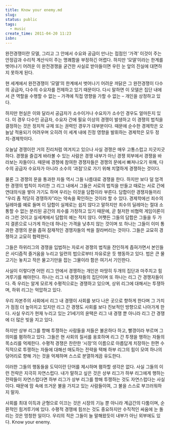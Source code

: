 ```yaml
---
title: Know your enemy.md
slug: 
status: public
tags:
  - music
create_time: 2011-04-20 11:23
isbn:
---
```

완전경쟁이란 모델, 그리고 그 안에서 수요와 공급이 만나는 접점인 ‘가격’ 이것이 주는 안정감과 수리적 계산식이 주는 명쾌함을 부정하긴 어렵다. 하지만 ‘모델’이라는 한계를 벗어나기 어려운 이 완전경쟁을 굳건한 사실로 받아들이면 우린 눈 앞의 진실에 대면하지 못하게 된다. 

현 세계에서 완전경쟁이 ‘모델’의 한계에서 벗어나기 어려운 까닭은 그 완전경쟁이 다수의 공급자, 다수의 수요자를 전제하고 있기 때문이다. 다시 말하면 이 모델은 집단 내에서 큰 역할을 수행할 수 없는 – 가격에 직접 영향을 가할 수 없는 – 개인을 상정하고 있다.

하지만 현실은 이와 달라서 공급자가 소수이거나 수요자가 소수인 경우도 얼마든지 있다. 이 경우 다수인 공급자, 수요자 간에 필요 이상의 경쟁이 발생하고 이 경쟁의 법칙을 결정하는 것은 정치적 규제 또는 권력인 경우가 대부분이다. 때문에 순수한 경제학은 오늘날 적용되기 어려우며 오히려 이 세계 내에 진정 영향을 발휘하는 경제학은 모두 정치-경제학이다.

오늘날 경쟁이란 거의 진리처럼 여겨지고 있으나 사실 경쟁은 매우 고통스럽고 지긋지긋하다. 경쟁을 즐겁게 바라볼 수 있는 사람은 경쟁 내부가 아닌 경쟁 외부에서 경쟁을 바라보는 자들이다. 때문에 경쟁에 참여한 경쟁자들은 경쟁의 문에서 빠져나오기 위해, 다수의 공급자 수요자가 아니라 소수의 ‘과점’으로 가기 위해 치열하게 경쟁하는 것이다. 

물론 그 경쟁의 문을 통과한 자들 역시 그들 나름대로 경쟁을 한다. 하지만 보다 덜 엄격한 경쟁의 법칙이 자리한 그 리그 내에서 그들은 서로의 법칙을 만들고 때로는 서로 간에 연대의식을 쌓아 가기도 하며 우리는 이것을 담합이라 부른다. 담합이란 경쟁자들끼리 “우리 좀 적당히 경쟁하자”라는 약속을 확인하는 것이라 할 수 있다. 경제학에선 죄수의 딜레마를 예로 들며 이 담합이 실제로는 쉽지 않다고 말하지만 죄수의 딜레마는 절대 소통할 수 없는 분리된 공간의 죄수를 가정하고 있기 때문에, 곧 철저한 비협력 게임이론이라 그런 것이고 실세계에서 담합의 예는 적지 않다. 어쨋든 그들의 담합은 그들을 두 가지 결론으로 나가게 하는데 하나는 가격을 낮추지 않는 것이며 또 하나는 그들이 이미 통과한 경쟁의 문을 좁혀 잠재적인 경쟁자들의 싹을 잘라버리는 것이다. 그들은 교묘히 경쟁하고 교묘히 협력한다.

그들은 하위리그의 경쟁을 입법하는 자로서 경쟁의 법칙을 잔인하게 좁혀가면서 본인들은 사디즘적 즐거움을 누리고 일련의 법으로부터 자유로운 듯 행동하고 있다. 법은 큰 물고기는 놓치고 작은 물고기만을 잡는 그물이라 함은 여기서 기인한다.

사실이 이렇다면 어떤 리그 안에서 경쟁하는 개인은 마땅히 두개의 집단과 마주치고 힘겨루기를 해야한다. 하나는 리그 내 경쟁자들의 집단이며 또 하나는 리그 간 경쟁자들이다. 즉 우리는 알게 모르게 수평적으로는 경쟁하고 있으며, 상위 리그에 대해서는 투쟁하며, 하위 리그는 억압하고 있다. 

우리 자본주의 사회에서 리그 내 경쟁이 사회를 보다 나은 곳으로 향하게 한다며 그 가치가 점점 더 높아지고 있지만 리그 간 경쟁도 사회를 보다 진보적인 방향으로 나아가게 한다. 사실 우리가 현재 누리고 있는 21세기의 윤택은 리그 내 경쟁 뿐 아니라 리그 간 경쟁에 더 많은 빚을 지고 있다. 

하지만 상부 리그를 향해 투쟁하는 사람들을 저들은 불온하다 하고, 빨갱이라 부르며 그 의미를 폄하하고 있다. 그들은 현 사회의 질서를 옹호하며 리그 간 투쟁을 행하는 자들의 목소리를 억제한다. 수평적 경쟁은 찬란한 ‘시장’의 이름으로 아릅답게 치장하는 한편 수직적으로 투쟁하는 자들에 대해선 매도하는 전략을 택해 하부 리그의 힘이 모여 하나의 덩어리로 향해 가는 것을 억제하며 스스로 분열하게끔 유도한다. 

이러한 그들의 행동들을 도덕이란 단어를 제시하며 폄하할 생각은 없다. 사실 그들의 이런 전략은 지극히 자연스럽다. 내가 말하고 싶은 것은 상부 리그가 하부 리그에게 행하는 전략들이 자연스럽다면 하부 리그가 상부 리그를 향해 투쟁하는 것도 자연스럽다는 사실이다. 때문에 맘 속에 뜨거운 불을 가지고 있는 사람들이여, 그 불을 스스로 부끄러워하지 말자. 

사회를 최대 이득과 균형으로 이끄는 것은 시장의 기능 뿐 아니라 계급간의 다툼이며, 순환적인 힘겨루기에 있다. 수평적 경쟁에 힘쓰는 것도 중요하지만 수직적인 싸움에 눈 돌리는 것은 멍청한 일이다. 우리의 적은 그들이 늘 말해왔듯이 내부가 아닌 외부에도 있다. Know your enemy.
